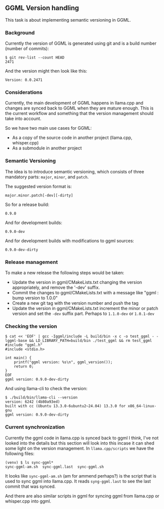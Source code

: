 ## GGML Version handling
This task is about implementing semantic versioning in GGML.

### Background
Currently the version of GGML is generated using git and is a build number (number
of commits):
```console
$ git rev-list --count HEAD
2471
```
And the version might then look like this:
```console
Version: 0.0.2471
```

### Considerations

Currently, the main development of GGML happens in llama.cpp and changes are
synced back to GGML when they are mature enough. This is the current workflow
and something that the version management should take into account.

So we have two main use cases for GGML:
* As a copy of the source code in another project (llama.cpp, whisper.cpp)
* As a submodule in another project


### Semantic Versioning
The idea is to introduce semantic versioning, which consists of three mandatory
parts: `major`, `minor`, and `patch`.

The suggested version format is:
```
major.minor.patch[-dev][-dirty]
```
So for a release build:
```console
0.9.0
```
And for development builds:
```console
0.9.0-dev
```
And for development builds with modifications to ggml sources:
```console
0.9.0-dev-dirty
```

### Release management
To make a new release the following steps would be taken:
* Update the version in ggml/CMakeLists.txt changing the version appropriately, and remove
  the '-dev' suffix.
* Commit the changes to ggml/CMakeLists.txt with a message like "ggml : bump version to 1.0.0"
* Create a new git tag with the version number and push the tag
* Update the version in ggml/CMakeLists.txt increment the minor or patch version
  and set the `-dev` suffix part. Perhaps to `1.1.0-dev` or `1.0.1-dev`


### Checking the version
```console
$ cat << 'EOF' | gcc -Iggml/include -L build/bin -x c -o test_ggml - -lggml-base && LD_LIBRARY_PATH=build/bin ./test_ggml && rm test_ggml
#include "ggml.h"
#include <stdio.h>

int main() {
    printf("ggml version: %s\n", ggml_version());
    return 0;
}
EOF
ggml version: 0.9.0-dev-dirty
```

And using llama-cli to check the version:
```console
$ ./build/bin/llama-cli --version
version: 6242 (4b80a93ed)
built with cc (Ubuntu 13.3.0-6ubuntu2~24.04) 13.3.0 for x86_64-linux-gnu
ggml version: 0.9.0-dev-dirty
```

### Current synchronization
Currently the ggml code in llama.cpp is synced back to ggml I think, I've not
looked into the details but this section will look into this incase it can
shed some light on the version management.
In `llama.cpp/scripts` we have the following files:
```console
(venv) $ ls sync-ggml*
sync-ggml-am.sh  sync-ggml.last  sync-ggml.sh
```
It looks like `sync-ggml-am.sh` (am for ammend perhaps?) is the script that is
used to sync ggml into llama.cpp. It reads `syng-ggml.last` to see the last
commit that was synced.

And there are also similar scripts in ggml for syncing ggml from llama.cpp or
whisper.cpp into ggml.
